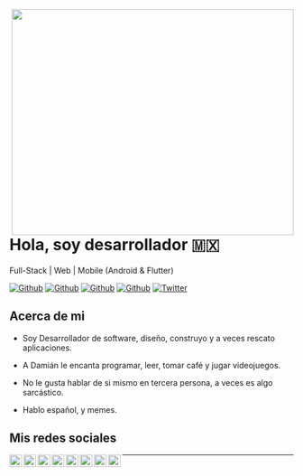<img align="right" width="500" height="400" src="https://github.com/DamianRincon/DamianRincon/blob/master/img/home-banner-bg.png">


# Hola, soy desarrollador 🇲🇽

Full-Stack | Web | Mobile (Android & Flutter)

[![Github](https://img.shields.io/github/followers/DamianRincon?style=social)](https://github.com/DamianRincon)
[![Github](https://img.shields.io/github/last-commit/DamianRincon/DamianRincon)](https://github.com/DamianRincon/DamianRincon)
[![Github](https://img.shields.io/github/stars/DamianRincon/DamianRincon?style=social)](https://github.com/DamianRincon/DamianRincon)
[![Github](https://img.shields.io/github/watchers/DamianRincon/DamianRincon?style=social)](https://github.com/DamianRincon/DamianRincon)
[![Twitter](https://img.shields.io/twitter/url?style=social&url=https%3A%2F%2Ftwitter.com%2Fdamiarc_dev)](https://twitter.com/damiarc_dev)


## Acerca de mi

- Soy Desarrollador de software, diseño, construyo y a veces rescato aplicaciones.

- A Damián le encanta programar, leer, tomar café y jugar videojuegos.

- No le gusta hablar de si mismo en tercera persona, a veces es algo sarcástico.

- Hablo español, y memes.


## Mis redes sociales

<a href="https://twitter.com/damianrincondrc">
  <img align="left" alt="damianrincondrc" width="22px" src="https://img.icons8.com/fluent/48/000000/twitter.png"/>
</a>
<a href="https://www.linkedin.com/in/DamianRincon/">
  <img align="left" alt="Linkdein" width="22px" src="https://cdn.jsdelivr.net/npm/simple-icons@v3/icons/linkedin.svg" />
</a>
<a href="https://github.com/DamianRincon/">
  <img align="left" alt="Github" width="22px" src="https://img.icons8.com/fluent/48/000000/github.png"/>
</a>
<a href="https://t.me/damianrc">
  <img align="left" alt="Telegram" width="22px" src="https://img.icons8.com/fluent/48/000000/telegram-app.png"/>
</a>
<a href="https://codepen.io/DamianRincon">
  <img align="left" alt="CodePen" width="22px" src="https://img.icons8.com/material/24/000000/codepen.png"/>
</a>
<a href="https://www.instagram.com/demianrc/">
  <img align="left" alt="Instagram" width="22px" src="https://img.icons8.com/nolan/64/instagram-new.png"/>
</a>
<a href="https://play.google.com/store/apps/dev?id=5535284175982649291">
  <img align="left" alt="GooglePlay" width="22px" src="https://img.icons8.com/color/48/000000/google-play.png"/>
</a>
<a href="mailto:damianrc.dev@gmail.com">
  <img align="left" alt="Gmail" width="22px" src="https://img.icons8.com/fluent/48/000000/gmail.png"/>
</a>

---

